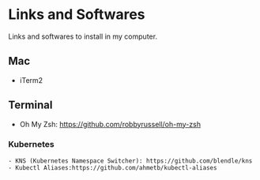 # Links and Softwares
Links and softwares to install in my computer.

## Mac
  - iTerm2
  
## Terminal
  - Oh My Zsh: https://github.com/robbyrussell/oh-my-zsh

  ### Kubernetes
    - KNS (Kubernetes Namespace Switcher): https://github.com/blendle/kns
    - Kubectl Aliases:https://github.com/ahmetb/kubectl-aliases

